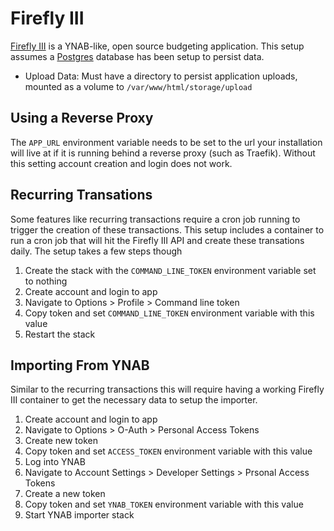 # Firefly III

[Firefly III](https://www.firefly-iii.org/) is a YNAB-like, open source budgeting application.  This setup assumes a [Postgres](../Postgres) database has been setup to persist data.

- Upload Data: Must have a directory to persist application uploads, mounted as a volume to `/var/www/html/storage/upload`

## Using a Reverse Proxy

The `APP_URL` environment variable needs to be set to the url your installation will live at if it is running behind a reverse proxy (such as Traefik). Without this setting account creation and login does not work.

## Recurring Transations

Some features like recurring transactions require a cron job running to trigger the creation of these transactions. This setup includes a container to run a cron job that will hit the Firefly III API and create these transations daily. The setup takes a few steps though

1. Create the stack with the `COMMAND_LINE_TOKEN` environment variable set to nothing
2. Create account and login to app
3. Navigate to Options > Profile > Command line token
4. Copy token and set `COMMAND_LINE_TOKEN` environment variable with this value
5. Restart the stack

## Importing From YNAB

Similar to the recurring transactions this will require having a working Firefly III container to get the necessary data to setup the importer.

1. Create account and login to app
2. Navigate to Options > O-Auth > Personal Access Tokens
3. Create new token
4. Copy token and set `ACCESS_TOKEN` environment variable with this value
5. Log into YNAB
6. Navigate to Account Settings > Developer Settings > Prsonal Access Tokens
7. Create a new token
8. Copy token and set `YNAB_TOKEN` environment variable with this value
9. Start YNAB importer stack